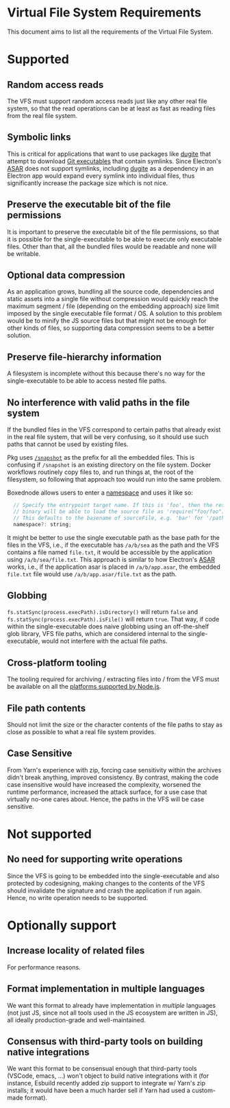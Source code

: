 Virtual File System Requirements
================================

This document aims to list all the requirements of the Virtual File System.

# Supported

## Random access reads

The VFS must support random access reads just like any other real file system,
so that the read operations can be at least as fast as reading files from the
real file system.

## Symbolic links

This is critical for applications that want to use packages like [dugite][] that
attempt to download [Git executables][] that contain symlinks. Since
Electron's [ASAR][] does not support symlinks, including [dugite][] as a
dependency in an Electron app would expand every symlink into individual files,
thus significantly increase the package size which is not nice.

## Preserve the executable bit of the file permissions

It is important to preserve the executable bit of the file permissions, so that
it is possible for the single-executable to be able to execute only executable
files. Other than that, all the bundled files would be readable and none will be
writable.

## Optional data compression

As an application grows, bundling all the source code, dependencies and static
assets into a single file without compression would quickly reach the maximum
segment / file (depending on the embedding approach) size limit imposed by the
single executable file format / OS. A solution to this problem would be to
minify the JS source files but that might not be enough for other kinds of
files, so supporting data compression seems to be a better solution.

## Preserve file-hierarchy information

A filesystem is incomplete without this because there's no way for the
single-executable to be able to access nested file paths.

## No interference with valid paths in the file system

If the bundled files in the VFS correspond to certain paths that already exist
in the real file system, that will be very confusing, so it should use such
paths that cannot be used by existing files.

Pkg uses [`/snapshot`](https://github.com/vercel/pkg#snapshot-filesystem) as the
prefix for all the embedded files. This is confusing if `/snapshot` is an
existing directory on the file system. Docker workflows routinely copy files to,
and run things at, the root of the filesystem, so following that approach too
would run into the same problem.

Boxednode allows users to enter a [namespace](https://github.com/mongodb-js/boxednode/blob/6326e3277469e8cfe593616a0ed152600a5f9045/README.md?plain=1#L69-L72)
and uses it like so:
```js
  // Specify the entrypoint target name. If this is 'foo', then the resulting
  // binary will be able to load the source file as 'require("foo/foo")'.
  // This defaults to the basename of sourceFile, e.g. 'bar' for '/path/bar.js'.
  namespace?: string;
```

It might be better to use the single executable path as the base path for the
files in the VFS, i.e., if the executable has `/a/b/sea` as the path and the VFS
contains a file named `file.txt`, it would be accessible by the application
using `/a/b/sea/file.txt`. This approach is similar to how Electron's [ASAR][]
works, i.e., if the application asar is placed in `/a/b/app.asar`, the
embedded `file.txt` file would use `/a/b/app.asar/file.txt` as the path.

## Globbing

`fs.statSync(process.execPath).isDirectory()` will return `false` and
`fs.statSync(process.execPath).isFile()` will return `true`. That way, if code
within the single-executable does naive globbing using an off-the-shelf glob
library, VFS file paths, which are considered internal to the single-executable,
would not interfere with the actual file paths.

## Cross-platform tooling

The tooling required for archiving / extracting files into / from the VFS must
be available on all the [platforms supported by Node.js][].

## File path contents

Should not limit the size or the character contents of the file paths to stay as
close as possible to what a real file system provides.

## Case Sensitive

From Yarn's experience with zip, forcing case sensitivity within the archives
didn't break anything, improved consistency. By contrast, making the code case
insensitive would have increased the complexity, worsened the runtime
performance, increased the attack surface, for a use case that virtually no-one
cares about. Hence, the paths in the VFS will be case sensitive.

# Not supported

## No need for supporting write operations

Since the VFS is going to be embedded into the single-executable and also
protected by codesigning, making changes to the contents of the VFS should
invalidate the signature and crash the application if run again. Hence, no write
operation needs to be supported.

# Optionally support

## Increase locality of related files

For performance reasons.

## Format implementation in multiple languages

We want this format to already have implementation in *multiple* languages (not
just JS, since not all tools used in the JS ecosystem are written in JS), all
ideally production-grade and well-maintained.

## Consensus with third-party tools on building native integrations

We want this format to be consensual enough that third-party tools (VSCode,
emacs, ...) won't object to build native integrations with it (for instance,
Esbuild recently added zip support to integrate w/ Yarn's zip installs; it would
have been a much harder sell if Yarn had used a custom-made format).

[ASAR]: https://github.com/electron/asar
[Git executables]: https://github.com/desktop/dugite-native/releases/
[dugite]: https://www.npmjs.com/package/dugite
[platforms supported by Node.js]: https://github.com/nodejs/node/blob/main/BUILDING.md#supported-platforms
